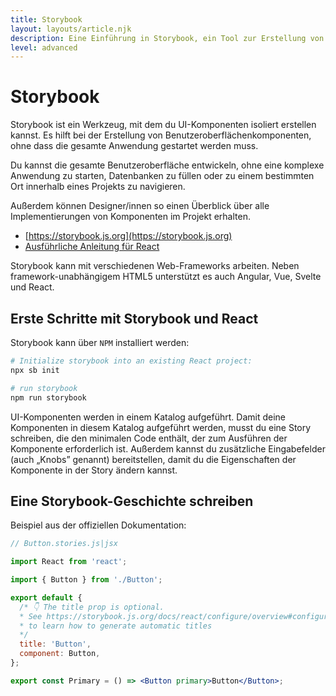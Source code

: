 ```yaml
---
title: Storybook
layout: layouts/article.njk
description: Eine Einführung in Storybook, ein Tool zur Erstellung von UI-Komponenten außerhalb des Anwendungskontextes
level: advanced
---
```

# Storybook

Storybook ist ein Werkzeug, mit dem du UI-Komponenten isoliert erstellen kannst. Es hilft bei der Erstellung von Benutzeroberflächenkomponenten, ohne dass die gesamte Anwendung gestartet werden muss. 

Du kannst die gesamte Benutzeroberfläche entwickeln, ohne eine komplexe Anwendung zu starten, Datenbanken zu füllen oder zu einem bestimmten Ort innerhalb eines Projekts zu navigieren.

Außerdem können Designer/innen so einen Überblick über alle Implementierungen von Komponenten im Projekt erhalten.

- [https://storybook.js.org](https://storybook.js.org)
- [Ausführliche Anleitung für React](https://storybook.js.org/docs/react/get-started/introduction)

Storybook kann mit verschiedenen Web-Frameworks arbeiten. Neben framework-unabhängigem HTML5 unterstützt es auch Angular, Vue, Svelte und React.

## Erste Schritte mit Storybook und React

Storybook kann über `NPM` installiert werden:

```sh
# Initialize storybook into an existing React project:
npx sb init

# run storybook
npm run storybook
```

UI-Komponenten werden in einem Katalog aufgeführt. Damit deine Komponenten in diesem Katalog aufgeführt werden, musst du eine Story schreiben, die den minimalen Code enthält, der zum Ausführen der Komponente erforderlich ist. Außerdem kannst du zusätzliche Eingabefelder (auch „Knobs” genannt) bereitstellen, damit du die Eigenschaften der Komponente in der Story ändern kannst.

## Eine Storybook-Geschichte schreiben

Beispiel aus der offiziellen Dokumentation:

```jsx
// Button.stories.js|jsx

import React from 'react';

import { Button } from './Button';

export default {
  /* 👇 The title prop is optional.
  * See https://storybook.js.org/docs/react/configure/overview#configure-story-loading
  * to learn how to generate automatic titles
  */
  title: 'Button',
  component: Button,
};

export const Primary = () => <Button primary>Button</Button>;
```

